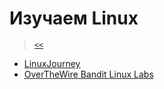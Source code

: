 # Изучаем Linux

> [`<<`](../index.md)

- [LinuxJourney](linux-journey/index.md)
- [OverTheWire Bandit Linux Labs](otw/index.md)

